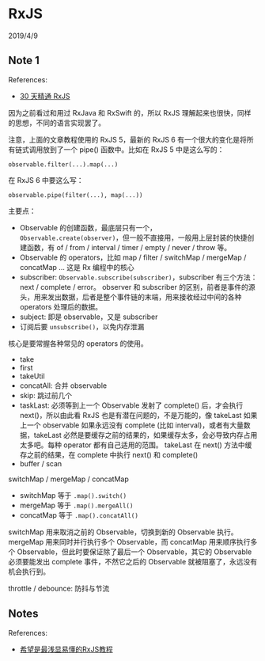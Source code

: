 # RxJS

2019/4/9

## Note 1

References:

- [30 天精通 RxJS](https://juejin.im/post/59c9b57cf265da064261dcb4)

因为之前看过和用过 RxJava 和 RxSwift 的，所以 RxJS 理解起来也很快，同样的思想，不同的语言实现罢了。

注意，上面的文章教程使用的 RxJS 5，最新的 RxJS 6 有一个很大的变化是将所有链式调用放到了一个 pipe() 函数中。比如在 RxJS 5 中是这么写的：

    observable.filter(...).map(...)

在 RxJS 6 中要这么写：

    observable.pipe(filter(...), map(...))

主要点：

- Observable 的创建函数，最底层只有一个，`Observable.create(observer)`，但一般不直接用，一般用上层封装的快捷创建函数，有 of / from / interval / timer / empty / never / throw 等。
- Observable 的 operators，比如 map / filter / switchMap / mergeMap / concatMap ... 这是 Rx 编程中的核心
- subscriber: `Observable.subscribe(subscriber)`，subscriber 有三个方法：next / complete / error。 observer 和 subscriber 的区别，前者是事件的源头，用来发出数据，后者是整个事件链的末端，用来接收经过中间的各种 operators 处理后的数据。
- subject: 即是 observable，又是 subscriber
- 订阅后要 `unsubscribe()`，以免内存泄漏

核心是要常握各种常见的 operators 的使用。

- take
- first
- takeUtil
- concatAll: 合并 observable
- skip: 跳过前几个
- taskLast: 必须等到上一个 Observable 发射了 complete() 后，才会执行 next()，所以由此看 RxJS 也是有潜在问题的，不是万能的，像 takeLast 如果上一个 observable 如果永远没有 complete (比如 interval)，或者有大量数据，takeLast 必然是要缓存之前的结果的，如果缓存太多，会必导致内存占用太多吧。每种 operator 都有自己适用的范围。 takeLast 在 next() 方法中缓存之前的结果，在 complete 中执行 next() 和 complete()
- buffer / scan

switchMap / mergeMap / concatMap

- switchMap 等于 `.map().switch()`
- mergeMap 等于 `.map().mergeAll()`
- concatMap 等于 `.map().concatAll()`

switchMap 用来取消之前的 Observable，切换到新的 Observable 执行。mergeMap 用来同时并行执行多个 Observable，而 concatMap 用来顺序执行多个 Observable，但此时要保证除了最后一个 Observable，其它的 Observable 必须要能发出 complete 事件，不然它之后的 Observable 就被阻塞了，永远没有机会执行到。

throttle / debounce: 防抖与节流

## Notes

References:

- [希望是最浅显易懂的RxJS教程](http://www.10tiao.com/html/293/201807/2651229323/1.html)
